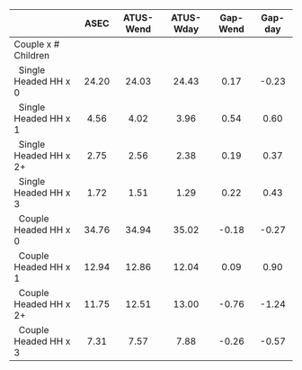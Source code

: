 
|                      |         ASEC |    ATUS-Wend |    ATUS-Wday |     Gap-Wend |      Gap-day |
| -------------------- | :----------: | :----------: | :----------: | :----------: | :----------: |
| Couple x # Children  |              |              |              |              |              |
| &nbsp;&nbsp;Single Headed HH x 0 |        24.20 |        24.03 |        24.43 |         0.17 |        -0.23 |
| &nbsp;&nbsp;Single Headed HH x 1 |         4.56 |         4.02 |         3.96 |         0.54 |         0.60 |
| &nbsp;&nbsp;Single Headed HH x 2+ |         2.75 |         2.56 |         2.38 |         0.19 |         0.37 |
| &nbsp;&nbsp;Single Headed HH x 3 |         1.72 |         1.51 |         1.29 |         0.22 |         0.43 |
| &nbsp;&nbsp;Couple Headed HH x 0 |        34.76 |        34.94 |        35.02 |        -0.18 |        -0.27 |
| &nbsp;&nbsp;Couple Headed HH x 1 |        12.94 |        12.86 |        12.04 |         0.09 |         0.90 |
| &nbsp;&nbsp;Couple Headed HH x 2+ |        11.75 |        12.51 |        13.00 |        -0.76 |        -1.24 |
| &nbsp;&nbsp;Couple Headed HH x 3 |         7.31 |         7.57 |         7.88 |        -0.26 |        -0.57 |

